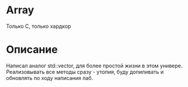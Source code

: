 # Array
Только С, только хардкор


# Описание
Написал аналог std::vector, для более простой жизни в этом универе.
Реализовывать все методы сразу - утопия, буду допиливать и обновлять по ходу написания лаб.
